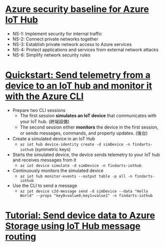 # [Azure security baseline for Azure IoT Hub](https://docs.microsoft.com/en-us/security/benchmark/azure/baselines/iot-hub-security-baseline)
- NS-1: Implement security for internal traffic
- NS-2: Connect private networks together
- NS-3: Establish private network access to Azure services
- NS-4: Protect applications and services from external network attacks
- NS-6: Simplify network security rules

# [Quickstart: Send telemetry from a device to an IoT hub and monitor it with the Azure CLI](https://docs.microsoft.com/en-us/azure/iot-hub/quickstart-send-telemetry-cli)
- Prepare two CLI sessions
    - The first session **simulates an IoT device** that communicates with your IoT hub. (終端設備)
    - The second session either **monitors** the device in the first session, or sends messages, commands, and property updates. (後台)
- Create a simulated device in an IoT Hub
    - `az iot hub device-identity create -d simDevice -n findarts-iothub` (symmetric keys)
- Starts the simulated device, the device sends telemetry to your IoT hub and receives messages from it
    - `az iot device simulate -d simDevice -n findarts-iothub`
- Continuously monitors the simulated device
    - `az iot hub monitor-events --output table -p all -n findarts-iothub`
- Use the CLI to send a message
    - `az iot device c2d-message send -d simDevice --data "Hello World" --props "key0=value0;key1=value1" -n findarts-iothub`

# [Tutorial: Send device data to Azure Storage using IoT Hub message routing](https://docs.microsoft.com/en-us/azure/iot-hub/tutorial-routing?tabs=portal)